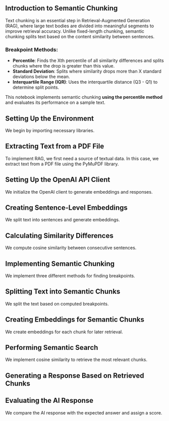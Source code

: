 ## Introduction to Semantic Chunking
Text chunking is an essential step in Retrieval-Augmented Generation (RAG), where large text bodies are divided into meaningful segments to improve retrieval accuracy.
Unlike fixed-length chunking, semantic chunking splits text based on the content similarity between sentences.

### Breakpoint Methods:
- **Percentile**: Finds the Xth percentile of all similarity differences and splits chunks where the drop is greater than this value.
- **Standard Deviation**: Splits where similarity drops more than X standard deviations below the mean.
- **Interquartile Range (IQR)**: Uses the interquartile distance (Q3 - Q1) to determine split points.

This notebook implements semantic chunking **using the percentile method** and evaluates its performance on a sample text.

## Setting Up the Environment
We begin by importing necessary libraries.

## Extracting Text from a PDF File
To implement RAG, we first need a source of textual data. In this case, we extract text from a PDF file using the PyMuPDF library.

## Setting Up the OpenAI API Client
We initialize the OpenAI client to generate embeddings and responses.

## Creating Sentence-Level Embeddings
We split text into sentences and generate embeddings.

## Calculating Similarity Differences
We compute cosine similarity between consecutive sentences.

## Implementing Semantic Chunking
We implement three different methods for finding breakpoints.

## Splitting Text into Semantic Chunks
We split the text based on computed breakpoints.

## Creating Embeddings for Semantic Chunks
We create embeddings for each chunk for later retrieval.

## Performing Semantic Search
We implement cosine similarity to retrieve the most relevant chunks.

## Generating a Response Based on Retrieved Chunks

## Evaluating the AI Response
We compare the AI response with the expected answer and assign a score.
